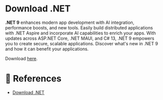# Download .NET

**.NET 9** enhances modern app development with AI integration, performance boosts, and new tools. Easily build distributed applications with .NET Aspire and incorporate AI capabilities to enrich your apps. With updates across ASP.NET Core, .NET MAUI, and C# 13, .NET 9 empowers you to create secure, scalable applications. Discover what's new in .NET 9 and how it can benefit your applications.

Download [here](https://dotnet.microsoft.com/en-us/download).

# 📜 References

- [Download .NET](https://dotnet.microsoft.com/en-us/download)
